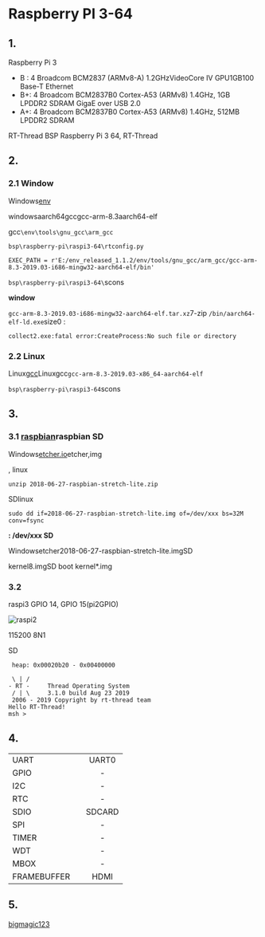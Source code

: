 # Raspberry PI 3-64

## 1. 

Raspberry Pi 3

* B : 4 Broadcom BCM2837 (ARMv8-A) 1.2GHzVideoCore IV GPU1GB100 Base-T Ethernet
* B+: 4 Broadcom BCM2837B0 Cortex-A53 (ARMv8) 1.4GHz, 1GB LPDDR2 SDRAM GigaE over USB 2.0
* A+: 4 Broadcom BCM2837B0 Cortex-A53 (ARMv8) 1.4GHz, 512MB LPDDR2 SDRAM

RT-Thread BSP Raspberry Pi 3 64, RT-Thread


## 2. 

### 2.1 Window

Windows[env][1]

windowsaarch64gccgcc-arm-8.3aarch64-elf

gcc`\env\tools\gnu_gcc\arm_gcc`

`bsp\raspberry-pi\raspi3-64\rtconfig.py`



```
EXEC_PATH = r'E:/env_released_1.1.2/env/tools/gnu_gcc/arm_gcc/gcc-arm-8.3-2019.03-i686-mingw32-aarch64-elf/bin'
```

`bsp\raspberry-pi\raspi3-64\`scons

**window**

`gcc-arm-8.3-2019.03-i686-mingw32-aarch64-elf.tar.xz`7-zip
`/bin/aarch64-elf-ld.exe`size0
:

```
collect2.exe:fatal error:CreateProcess:No such file or directory
```

### 2.2 Linux

Linux[gcc][2]Linuxgcc`gcc-arm-8.3-2019.03-x86_64-aarch64-elf`

`bsp\raspberry-pi\raspi3-64`scons


## 3. 

### 3.1 [raspbian][3]raspbian SD

Windows[etcher.io][4]etcher,img

, linux

```
unzip 2018-06-27-raspbian-stretch-lite.zip
```

SDlinux

```
sudo dd if=2018-06-27-raspbian-stretch-lite.img of=/dev/xxx bs=32M conv=fsync
```

**: /dev/xxx SD**

Windowsetcher2018-06-27-raspbian-stretch-lite.imgSD

kernel8.imgSD boot kernel*.img

### 3.2 

raspi3 GPIO 14, GPIO 15(pi2GPIO)

![raspi2](figures/raspi_uart.png)

 115200 8N1 

SD

```text
 heap: 0x00020b20 - 0x00400000

 \ | /
- RT -     Thread Operating System
 / | \     3.1.0 build Aug 23 2019
 2006 - 2019 Copyright by rt-thread team
Hello RT-Thread!
msh >
```

## 4. 

|  |   |    |
| ------ | ----  | :------:  |
| UART |  | UART0|
| GPIO |  | - |
| I2C |  | - |
| RTC |  | - |
| SDIO |  | SDCARD |
| SPI |  | - |
| TIMER |  | - |
| WDT |  | - |
| MBOX |  | - |
| FRAMEBUFFER |  | HDMI |

## 5. 

[bigmagic123][5]

[1]: https://www.rt-thread.org/page/download.html
[2]: https://developer.arm.com/tools-and-software/open-source-software/developer-tools/gnu-toolchain/gnu-a/downloads
[3]: https://downloads.raspberrypi.org/raspbian_lite_latest
[4]: https://etcher.io
[5]: https://github.com/bigmagic123
